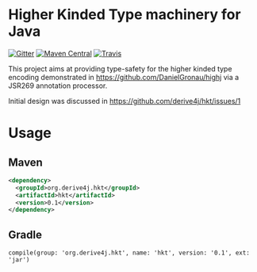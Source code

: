 # Higher Kinded Type machinery for Java

[![Gitter](https://badges.gitter.im/derive4j/hkt.svg)](https://gitter.im/derive4j/hkt)
[![Maven Central](https://img.shields.io/maven-central/v/org.derive4j.hkt/hkt.svg)][search.maven]
[![Travis](https://travis-ci.org/derive4j/hkt.svg?branch=master)](https://travis-ci.org/derive4j/hkt)

This project aims at providing type-safety for the higher kinded type encoding demonstrated in https://github.com/DanielGronau/highj via a JSR269 annotation processor.

Initial design was discussed in https://github.com/derive4j/hkt/issues/1

# Usage

## Maven
```xml
<dependency>
  <groupId>org.derive4j.hkt</groupId>
  <artifactId>hkt</artifactId>
  <version>0.1</version>
</dependency>
```
[search.maven]: http://search.maven.org/#search|ga|1|org.derive4j.hkt

## Gradle
```
compile(group: 'org.derive4j.hkt', name: 'hkt', version: '0.1', ext: 'jar')
